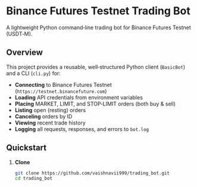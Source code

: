 # Binance Futures Testnet Trading Bot

A lightweight Python command‑line trading bot for Binance Futures Testnet (USDT‑M).  

## Overview

This project provides a reusable, well‑structured Python client (`BasicBot`) and a CLI (`cli.py`) for:

- **Connecting** to Binance Futures Testnet (`https://testnet.binancefuture.com`)  
- **Loading** API credentials from environment variables  
- **Placing** MARKET, LIMIT, and STOP‑LIMIT orders (both buy & sell)  
- **Listing** open (resting) orders  
- **Canceling** orders by ID  
- **Viewing** recent trade history  
- **Logging** all requests, responses, and errors to `bot.log`

## Quickstart

1. **Clone**  
   ```bash
   git clone https://github.com/vaishnavii999/trading_bot.git
   cd trading_bot
